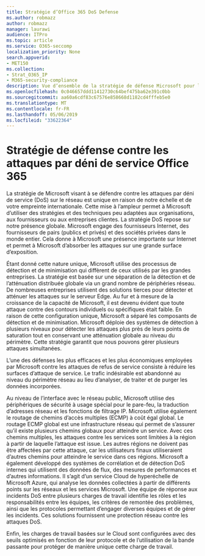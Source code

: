 ```yaml
---
title: Stratégie d’Office 365 DoS Defense
ms.author: robmazz
author: robmazz
manager: laurawi
audience: ITPro
ms.topic: article
ms.service: O365-seccomp
localization_priority: None
search.appverid:
- MET150
ms.collection:
- Strat_O365_IP
- M365-security-compliance
description: Vue d’ensemble de la stratégie de défense Microsoft pour les attaques par déni de service (DoS).
ms.openlocfilehash: 0c046657ddd11412730c64bef475ba62e391c0bb
ms.sourcegitcommit: aa60a6cdf83c67576e858668d1182cd4fffeb5e0
ms.translationtype: MT
ms.contentlocale: fr-FR
ms.lasthandoff: 05/06/2019
ms.locfileid: "33622364"
---
```

# <a name="office-365-denial-of-service-defense-strategy"></a>Stratégie de défense contre les attaques par déni de service Office 365

La stratégie de Microsoft visant à se défendre contre les attaques par déni de service (DoS) sur le réseau est unique en raison de notre échelle et de votre empreinte internationale. Cette mise à l’ampleur permet à Microsoft d’utiliser des stratégies et des techniques peu adaptées aux organisations, aux fournisseurs ou aux entreprises clientes. La stratégie DoS repose sur notre présence globale. Microsoft engage des fournisseurs Internet, des fournisseurs de pairs (publics et privés) et des sociétés privées dans le monde entier. Cela donne à Microsoft une présence importante sur Internet et permet à Microsoft d’absorber les attaques sur une grande surface d’exposition.

Étant donné cette nature unique, Microsoft utilise des processus de détection et de minimisation qui diffèrent de ceux utilisés par les grandes entreprises. La stratégie est basée sur une séparation de la détection et de l’atténuation distribuée globale via un grand nombre de périphéries réseau. De nombreuses entreprises utilisent des solutions tierces pour détecter et atténuer les attaques sur le serveur Edge. Au fur et à mesure de la croissance de la capacité de Microsoft, il est devenu évident que toute attaque contre des contours individuels ou spécifiques était faible. En raison de cette configuration unique, Microsoft a séparé les composants de détection et de minimisation. Microsoft déploie des systèmes de détection à plusieurs niveaux pour détecter les attaques plus près de leurs points de saturation tout en conservant une atténuation globale au niveau du périmètre. Cette stratégie garantit que nous pouvons gérer plusieurs attaques simultanées.

L’une des défenses les plus efficaces et les plus économiques employées par Microsoft contre les attaques de refus de service consiste à réduire les surfaces d’attaque de service. Le trafic indésirable est abandonné au niveau du périmètre réseau au lieu d’analyser, de traiter et de purger les données incorporées.

Au niveau de l’interface avec le réseau public, Microsoft utilise des périphériques de sécurité à usage spécial pour le pare-feu, la traduction d’adresses réseau et les fonctions de filtrage IP. Microsoft utilise également le routage de chemins d’accès multiples (ECMP) à coût égal global. Le routage ECMP global est une infrastructure réseau qui permet de s’assurer qu’il existe plusieurs chemins globaux pour atteindre un service. Avec ces chemins multiples, les attaques contre les services sont limitées à la région à partir de laquelle l’attaque est issue. Les autres régions ne doivent pas être affectées par cette attaque, car les utilisateurs finaux utiliseraient d’autres chemins pour atteindre le service dans ces régions. Microsoft a également développé des systèmes de corrélation et de détection DoS internes qui utilisent des données de flux, des mesures de performances et d’autres informations. Il s’agit d’un service Cloud de hyperéchelle de Microsoft Azure, qui analyse les données collectées à partir de différents points sur les réseaux et les services Microsoft. Une équipe de réponse aux incidents DoS entre plusieurs charges de travail identifie les rôles et les responsabilités entre les équipes, les critères de remontée des problèmes, ainsi que les protocoles permettant d’engager diverses équipes et de gérer les incidents. Ces solutions fournissent une protection réseau contre les attaques DoS.

Enfin, les charges de travail basées sur le Cloud sont configurées avec des seuils optimisés en fonction de leur protocole et de l’utilisation de la bande passante pour protéger de manière unique cette charge de travail.
